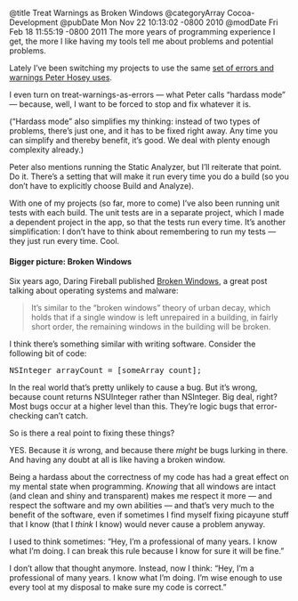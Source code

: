 @title Treat Warnings as Broken Windows
@categoryArray Cocoa-Development
@pubDate Mon Nov 22 10:13:02 -0800 2010
@modDate Fri Feb 18 11:55:19 -0800 2011
The more years of programming experience I get, the more I like having my tools tell me about problems and potential problems.

Lately I’ve been switching my projects to use the same <a href="http://boredzo.org/blog/archives/2009-11-07/warnings">set of errors and warnings Peter Hosey uses</a>.

I even turn on treat-warnings-as-errors — what Peter calls “hardass mode” — because, well, I want to be forced to stop and fix whatever it is.

(“Hardass mode” also simplifies my thinking: instead of two types of problems, there’s just one, and it has to be fixed right away. Any time you can simplify and thereby benefit, it’s good. We deal with plenty enough complexity already.)

Peter also mentions running the Static Analyzer, but I’ll reiterate that point. Do it. There’s a setting that will make it run every time you do a build (so you don’t have to explicitly choose Build and Analyze).

With one of my projects (so far, more to come) I’ve also been running unit tests with each build. The unit tests are in a separate project, which I made a dependent project in the app, so that the tests run every time. It’s another simplification: I don’t have to think about remembering to run my tests — they just run every time. Cool.

<h4>Bigger picture: Broken Windows</h4>

Six years ago, Daring Fireball published <a href="http://daringfireball.net/2004/06/broken_windows">Broken Windows</a>, a great post talking about operating systems and malware:

<blockquote>It’s similar to the “broken windows” theory of urban decay, which holds that if a single window is left unrepaired in a building, in fairly short order, the remaining windows in the building will be broken.</blockquote>

I think there’s something similar with writing software. Consider the following bit of code:

<pre>NSInteger arrayCount = [someArray count];</pre>

In the real world that’s pretty unlikely to cause a bug. But it’s wrong, because count returns NSUInteger rather than NSInteger. Big deal, right? Most bugs occur at a higher level than this. They’re logic bugs that error-checking can’t catch.

So is there a real point to fixing these things?

YES. Because it <em>is</em> wrong, and because there <em>might</em> be bugs lurking in there. And having any doubt at all is like having a broken window.

Being a hardass about the correctness of my code has had a great effect on my mental state when programming. <em>Knowing</em> that all windows are intact (and clean and shiny and transparent) makes me respect it more — and respect the software and my own abilities — and that’s very much to the benefit of the software, even if sometimes I find myself fixing picayune stuff that I know (that I <em>think</em> I know) would never cause a problem anyway.

I used to think sometimes: “Hey, I’m a professional of many years. I know what I’m doing. I can break this rule because I know for sure it will be fine.”

I don’t allow that thought anymore. Instead, now I think: “Hey, I’m a professional of many years. I know what I’m doing. I’m wise enough to use every tool at my disposal to make sure my code is correct.”

